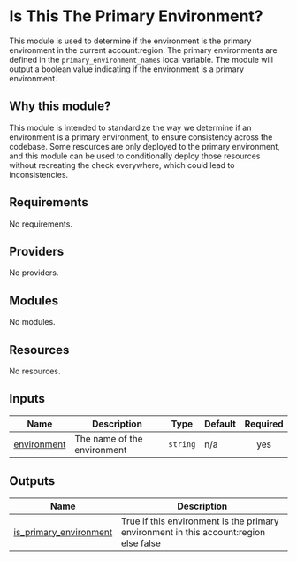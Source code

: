 <!-- BEGIN_TF_DOCS -->
# Is This The Primary Environment?

This module is used to determine if the environment is the primary environment in the current account:region.
The primary environments are defined in the `primary_environment_names` local variable.
The module will output a boolean value indicating if the environment is a primary environment.

## Why this module?

This module is intended to standardize the way we determine if an environment is a primary environment, to ensure consistency across the codebase.
Some resources are only deployed to the primary environment, and this module can be used to conditionally deploy those resources without recreating the check everywhere,
which could lead to inconsistencies.

## Requirements

No requirements.

## Providers

No providers.

## Modules

No modules.

## Resources

No resources.

## Inputs

| Name | Description | Type | Default | Required |
|------|-------------|------|---------|:--------:|
| <a name="input_environment"></a> [environment](#input\_environment) | The name of the environment | `string` | n/a | yes |

## Outputs

| Name | Description |
|------|-------------|
| <a name="output_is_primary_environment"></a> [is\_primary\_environment](#output\_is\_primary\_environment) | True if this environment is the primary environment in this account:region else false |
<!-- END_TF_DOCS -->
